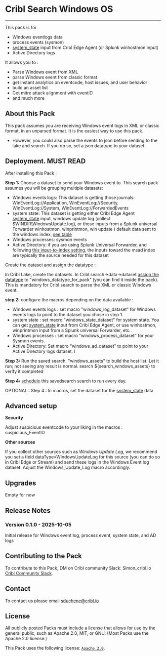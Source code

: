 # Cribl Search Windows OS
----

This pack is for 

* Windows eventlogs data
* process events (sysmon)
* [system_state](https://docs.cribl.io/edge/sources-system-state/) input from  Cribl Edge Agent (or Splunk winhostmon input)
* Active Directory logs

It allows you to :
* Parse Windows event from XML
* parse Windows event from classic format
* get instant analytics on eventcode, host issues, and user behavior
* build an asset list
* Get mitre attack alignment with eventID
* and much more

## About this Pack

This pack assumes you are receiving Windows event logs in XML or classic format, in an unparsed format. It is the easiest way to use this pack.
* However, you could also parse the events to json before sending to the lake and search. If you do so, set a json datatype to your dataset.



## Deployment. MUST READ

After installing this Pack :

**Step 1:**
Choose a dataset to send your Windows event to. This search pack assumes you will be grouping multiple datasets: 
* Windows events logs: This dataset is getting those journals: WinEventLog://Application, WinEventLog://Security, WinEventLog://System, WinEventLog://ForwardedEvents
* system state: This dataset is getting either Cribl Edge Agent [system_state](https://docs.cribl.io/edge/sources-system-state/) input, windows update log (collect $WINDIR\WindowsUpdate.log),  or those inputs from a Splunk universal Forwarder  winhostmon, winprintmon, win update ( default data sent to the windows index, [see table](https://help.splunk.com/en/splunk-it-service-intelligence/content-packs-for-itsi-and-ite/windows-dashboards-and-reports/1.4/content-pack-for-windows-dashboards-and-reports/get-windows-server-data#ariaid-title3)
* Windows processes: sysmon events
* Active Directory: if you are using Splunk Universal Forwarder, and following [this input-to-index setting](https://help.splunk.com/en/splunk-it-service-intelligence/content-packs-for-itsi-and-ite/windows-dashboards-and-reports/1.4/content-pack-for-windows-dashboards-and-reports/get-windows-server-data#ariaid-title3), the inputs toward the msad index are typically the source needed for this dataset
    
Create the dataset and assign the datatype : 

In Cribl Lake, create the datasets.
In Cribl search->data->dataset [assign the datatype](https://docs.cribl.io/search/set-up-azure-blob/#process-accel) to "windows_datatype_for_pack"  (you can find it inside the pack). This is mandatory for Cribl search to parse the XML or classic Windows event.

**step 2:**
 configure the macros depending on the data available : 
 * Windows events logs : set macro  "windows_log_dataset" for Windows events logs  to point to the dataset you chose in step 1.
 * system state : set macro "windows_state_dataset" for system state. You can get [system_state](https://docs.cribl.io/edge/sources-system-state/) input from  Cribl Edge Agent, or use winhostmon, winprintmon input from a Splunk universal Forwarder, etc..
 * Windows processes : set macro "windows_process_dataset" for your Sysmon events.
 * Active Directory: Set macro "windows_ad_dataset" to point to your Active Directory logs dataset. I

**Step 3:**
Run the saved search. "windows_assets" to build the host list. Let it run; not seeing any result is normal. search ${search_windows_assets} to verify it completed

**Step 4:** 
[schedule](https://docs.cribl.io/api/save-search-get-alerts/#schedule-search) this savedsearch search to run every day.

OPTIONAL : 
Step 4 : 
In macros, set the dataset for the [system_state](https://docs.cribl.io/edge/sources-system-state/) data

## Advanced setup

**Security**

Adjust suspicious eventcode to your liking in the macros : suspicious_EventID

**Other sources**

If you collect other sources such as *Windows Update Log*, we recommend you set a field dataType=WindowsUpdateLog for this source (you can do so in Cribl Edge or Stream) and send these logs in the Windows Event log dataset. Adjust the Windows_Update_Log macro accordingly.

## Upgrades

Empty for now

## Release Notes



### Version 0.1.0 - 2025-10-05

Initial release for Windows event log, process event, system state, and AD logs

## Contributing to the Pack
 

To contribute to this Pack,  DM on Cribl community Slack: Simon_cribl.io
 [Cribl Community Slack](https://cribl-community.slack.com).

## Contact
To contact us please email sduchene@cribl.io

## License
All publicly posted Packs must include a license that allows for use by the general public, such as Apache 2.0, MIT, or GNU.
(Most Packs use the Apache 2.0 license.)

This Pack uses the following license: [`Apache 2.0`](https://github.com/criblio/appscope/blob/master/LICENSE).